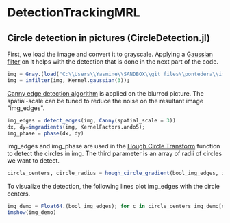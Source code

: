 # DetectionTrackingMRL

## Circle detection in pictures (CircleDetection.jl)

First, we load the image and convert it to grayscale. 
Applying a [Gaussian filter](https://en.wikipedia.org/wiki/Gaussian_filter) on it helps with the detection that is done in the next part of the code.

```julia
img = Gray.(load("C:\\Users\\Yasmine\\SANDBOX\\git files\\pontedera\\images_semaine1\\gaia1.jpg"));
img = imfilter(img, Kernel.gaussian(3));
```
[Canny edge detection algorithm](https://en.wikipedia.org/wiki/Canny_edge_detector) is applied on the blurred picture. The spatial-scale can be tuned to reduce the noise on the resultant image "img_edges".


```Julia
img_edges = detect_edges(img, Canny(spatial_scale = 3)) 
dx, dy=imgradients(img, KernelFactors.ando5);
img_phase = phase(dx, dy)
```

img_edges and img_phase are used in the [Hough Circle Transform](https://en.wikipedia.org/wiki/Circle_Hough_Transform) function to detect the circles in img. The third parameter is an array of radii of circles we want to detect.

```Julia
circle_centers, circle_radius = hough_circle_gradient(bool_img_edges, img_phase, 8:10)
```
To visualize the detection, the following lines plot img_edges with the circle centers.

```Julia
img_demo = Float64.(bool_img_edges); for c in circle_centers img_demo[c] = 2; end
imshow(img_demo)
```
